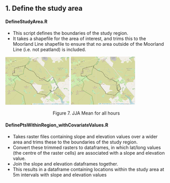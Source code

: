 ## 1. Define the study area

#### DefineStudyArea.R
* This script defines the boundaries of the study region.  
* It takes a shapefile for the area of interest, and trims this to the Moorland Line shapefile to ensure that no area outside of the Moorland Line (i.e. not peatland) is included.

<p align="left">
<img src="Figs/StudyArea.PNG" width="200"  title="Original 1km grid" />
<img src="Figs/StudyArea_TrimmedToMoorlandLine.PNG" width="200"  title="Original 1km grid" />  
</p>
<p align="center">Figure 7. JJA Mean for all hours <p align="center">


#### DefinePtsWithinRegion_withCovariateValues.R
* Takes raster files containing slope and elevation values over a wider area and trims these to the boundaries of the study region.  
* Convert these trimmed rasters to dataframes, in which lat/long values (the centre of the raster cells) are associated with a slope and elevation value.  
* Join the slope and elevation dataframes together.  
* This results in a dataframe containing locations within the study area at 5m intervals with slope and elevation values
